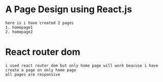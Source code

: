 # A Page Design using React.js 


```
here is i have created 2 pages 
1. homepage1
2. homepage2
```
# React router dom 

```
i used react router dom but only home page will work beacuse i have create a page on only home page 
all pages are responsive
```








